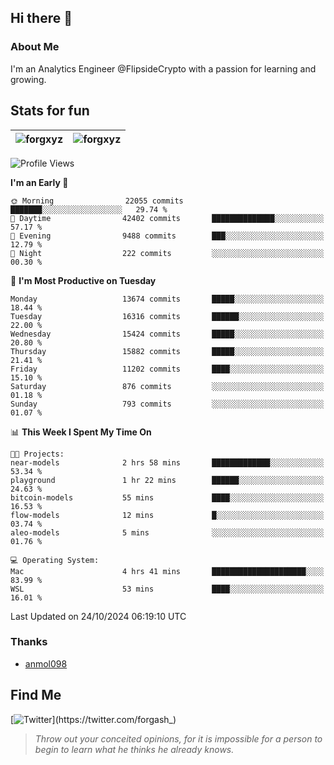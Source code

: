 ## Hi there 👋

### About Me

I'm an Analytics Engineer @FlipsideCrypto with a passion for learning and growing.
  
## Stats for fun

| <img align="center" src="https://github-readme-streak-stats.herokuapp.com/?user=forgxyz&theme=tokyonight" alt="forgxyz" /> | <img align="center" src="https://github-readme-stats.vercel.app/api?username=forgxyz&theme=tokyonight&show_icons=true" alt="forgxyz" /> |
| ------------- |------------- |


<!--START_SECTION:waka-->
![Profile Views](http://img.shields.io/badge/Profile%20Views-0-blue)

**I'm an Early 🐤** 

```text
🌞 Morning                22055 commits       ███████░░░░░░░░░░░░░░░░░░   29.74 % 
🌆 Daytime                42402 commits       ██████████████░░░░░░░░░░░   57.17 % 
🌃 Evening                9488 commits        ███░░░░░░░░░░░░░░░░░░░░░░   12.79 % 
🌙 Night                  222 commits         ░░░░░░░░░░░░░░░░░░░░░░░░░   00.30 % 
```
📅 **I'm Most Productive on Tuesday** 

```text
Monday                   13674 commits       █████░░░░░░░░░░░░░░░░░░░░   18.44 % 
Tuesday                  16316 commits       ██████░░░░░░░░░░░░░░░░░░░   22.00 % 
Wednesday                15424 commits       █████░░░░░░░░░░░░░░░░░░░░   20.80 % 
Thursday                 15882 commits       █████░░░░░░░░░░░░░░░░░░░░   21.41 % 
Friday                   11202 commits       ████░░░░░░░░░░░░░░░░░░░░░   15.10 % 
Saturday                 876 commits         ░░░░░░░░░░░░░░░░░░░░░░░░░   01.18 % 
Sunday                   793 commits         ░░░░░░░░░░░░░░░░░░░░░░░░░   01.07 % 
```


📊 **This Week I Spent My Time On** 

```text
🐱‍💻 Projects: 
near-models              2 hrs 58 mins       █████████████░░░░░░░░░░░░   53.34 % 
playground               1 hr 22 mins        ██████░░░░░░░░░░░░░░░░░░░   24.63 % 
bitcoin-models           55 mins             ████░░░░░░░░░░░░░░░░░░░░░   16.53 % 
flow-models              12 mins             █░░░░░░░░░░░░░░░░░░░░░░░░   03.74 % 
aleo-models              5 mins              ░░░░░░░░░░░░░░░░░░░░░░░░░   01.76 % 

💻 Operating System: 
Mac                      4 hrs 41 mins       █████████████████████░░░░   83.99 % 
WSL                      53 mins             ████░░░░░░░░░░░░░░░░░░░░░   16.01 % 
```


 Last Updated on 24/10/2024 06:19:10 UTC
<!--END_SECTION:waka-->

### Thanks
 - [anmol098](https://github.com/anmol098/waka-readme-stats/)
  
## Find Me
[![Twitter](https://img.shields.io/twitter/url/https/twitter.com/forgash_.svg?style=social&label=Follow%20%40forgash_)](https://twitter.com/forgash_)


> *Throw out your conceited opinions, for it is impossible for a person to begin to learn what he thinks he already knows.* 
